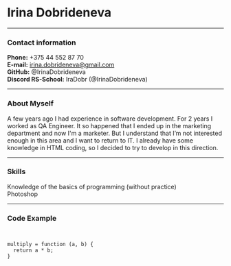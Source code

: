 # Irina Dobrideneva
****
### Contact information  
**Phone:** +375 44 552 87 70  
**E-mail:** irina.dobrideneva@gmail.com  
**GitHub:** @IrinaDobrideneva  
**Discord RS-School:** IraDobr (@IrinaDobrideneva)  
****
### About Myself  
A few years ago I had experience in software development. For 2 years I worked as QA Engineer. It so happened that I ended up in the marketing department and now I'm a marketer. But I understand that I’m not interested enough in this area and I want to return to IT. I already have some knowledge in HTML coding, so I decided to try to develop in this direction.  
****
### Skills  
Knowledge of the basics of programming (without practice)  
Photoshop  
****
### Code Example  
```


multiply = function (a, b) {  
  return a * b;  
}  


```